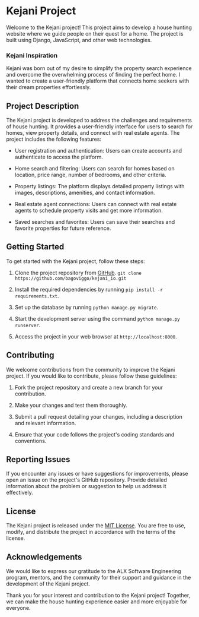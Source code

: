 # Kejani Project

Welcome to the Kejani project! This project aims to develop a house hunting website where we guide people on their quest for a home. The project is built using Django, JavaScript, and other web technologies.

### Kejani Inspiration
  Kejani was born out of my desire to simplify the property search experience and overcome the overwhelming process of finding the perfect home. I wanted to create a user-friendly platform that connects home seekers with their dream properties effortlessly.

## Project Description

The Kejani project is developed to address the challenges and requirements of house hunting. It provides a user-friendly interface for users to search for homes, view property details, and connect with real estate agents. The project includes the following features:

- User registration and authentication: Users can create accounts and authenticate to access the platform.

- Home search and filtering: Users can search for homes based on location, price range, number of bedrooms, and other criteria.

- Property listings: The platform displays detailed property listings with images, descriptions, amenities, and contact information.

- Real estate agent connections: Users can connect with real estate agents to schedule property visits and get more information.

- Saved searches and favorites: Users can save their searches and favorite properties for future reference.

## Getting Started

To get started with the Kejani project, follow these steps:

1. Clone the project repository from [GitHub](https://github.com/your-username/kejani-project). `git clone https://github.com/bagoviggo/kejani_io.git`

2. Install the required dependencies by running `pip install -r requirements.txt`.

3. Set up the database by running `python manage.py migrate`.

4. Start the development server using the command `python manage.py runserver`.

5. Access the project in your web browser at `http://localhost:8000`.

## Contributing

We welcome contributions from the community to improve the Kejani project. If you would like to contribute, please follow these guidelines:

1. Fork the project repository and create a new branch for your contribution.

2. Make your changes and test them thoroughly.

3. Submit a pull request detailing your changes, including a description and relevant information.

4. Ensure that your code follows the project's coding standards and conventions.

## Reporting Issues

If you encounter any issues or have suggestions for improvements, please open an issue on the project's GitHub repository. Provide detailed information about the problem or suggestion to help us address it effectively.

## License

The Kejani project is released under the [MIT License](https://opensource.org/licenses/MIT). You are free to use, modify, and distribute the project in accordance with the terms of the license.

## Acknowledgements

We would like to express our gratitude to the ALX Software Engineering program, mentors, and the community for their support and guidance in the development of the Kejani project.

Thank you for your interest and contribution to the Kejani project! Together, we can make the house hunting experience easier and more enjoyable for everyone.
